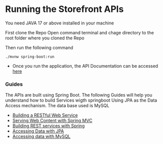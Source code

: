 # Running the Storefront APIs

You need JAVA 17 or above installed in your machine

First clone the Repo
Open command terminal and chage directory to the root folder where you cloned the Repo


Then run the following command

``` 
./mvnw spring-boot:run

```

* Once you run the application, the API Documentation can be accessed [here](http://localhost:8080/swagger-ui/index.html)

### Guides

The APIs are built using Spring Boot. The following Guides will help you understand how to build Services wigth springboot
Using JPA as the Data Access mechanism. The data base used is MySQL


* [Building a RESTful Web Service](https://spring.io/guides/gs/rest-service/)
* [Serving Web Content with Spring MVC](https://spring.io/guides/gs/serving-web-content/)
* [Building REST services with Spring](https://spring.io/guides/tutorials/rest/)
* [Accessing Data with JPA](https://spring.io/guides/gs/accessing-data-jpa/)
* [Accessing data with MySQL](https://spring.io/guides/gs/accessing-data-mysql/)

